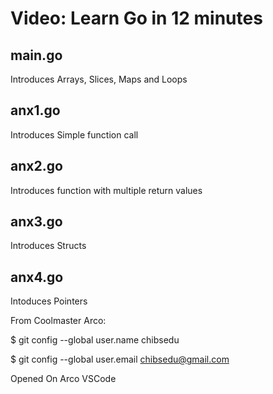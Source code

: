 # Video: Learn Go in 12 minutes

## main.go

Introduces Arrays, Slices, Maps and Loops

## anx1.go

Introduces Simple function call

## anx2.go

Introduces function with multiple return values

## anx3.go

Introduces Structs

## anx4.go

Intoduces Pointers

From Coolmaster Arco:

$ git config --global user.name chibsedu

$ git config --global user.email chibsedu@gmail.com

Opened On Arco VSCode
